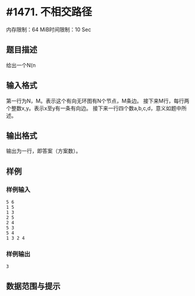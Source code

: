 # #1471. 不相交路径

内存限制：64 MiB时间限制：10 Sec

## 题目描述


给出一个N(n

## 输入格式

第一行为N，M。表示这个有向无环图有N个节点，M条边。
接下来M行，每行两个整数x,y。表示x至y有一条有向边。
接下来一行四个数a,b,c,d，意义如题中所述。

## 输出格式

输出为一行，即答案（方案数）。


## 样例

### 样例输入

    
    5 6
    1 5
    1 3
    2 5
    2 4
    5 3
    5 4
    1 3 2 4
    
    
    

### 样例输出

    
    3
    
    

## 数据范围与提示
